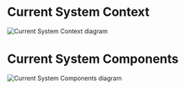 # Current System Context
![Current System Context diagram](/diagrams/out/current_system/context.svg)

# Current System Components
![Current System Components diagram](/diagrams/out/current_system/components.svg)
